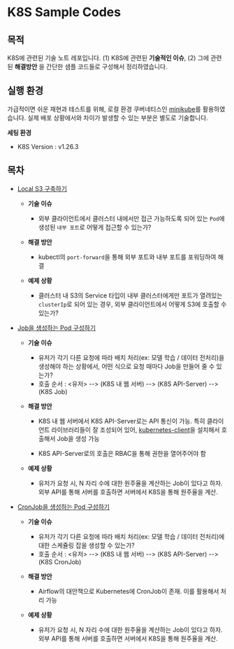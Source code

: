 # K8S Sample Codes

## 목적

K8S에 관련된 기술 노트 레포입니다. (1) K8S에 관련된 **기술적인 이슈**, (2) 그에 관련된 **해결방안** 을 간단한 샘플 코드들로 구성해서 정리하였습니다.

## 실행 환경

가급적이면 쉬운 재현과 테스트를 위해, 로컬 환경 쿠버네티스인 [minikube](https://minikube.sigs.k8s.io/docs/start/)를 활용하였습니다. 실제 배포 상황에서와 차이가 발생할 수
있는 부분은 별도로 기술합니다.

**세팅 환경**

* K8S Version : v1.26.3

## 목차

- [Local S3 구축하기](docs/001_local_s3_구성하기.md)

    - **기술 이슈**
        - 외부 클라이언트에서 클러스터 내에서만 접근 가능하도록 되어 있는 `Pod`에 생성된 `내부 포트`로 어떻게 접근할 수 있는가?

    - **해결 방안**
        - kubectl의 `port-forward`을 통해 외부 포트와 내부 포트를 포워딩하여 해결

    - **예제 상황**
        - 클러스터 내 S3의 Service 타입이 내부 클러스터에게만 포트가 열려있는 `clusterIp`로 되어 있는 경우, 외부 클라이언트에서 어떻게 S3에 호출할 수 있는가?

- [Job을 생성하는 Pod 구성하기](docs/002_job을_생성하는_pod_구성하기.md)

    - **기술 이슈**
        - 유저가 각기 다른 요청에 따라 배치 처리(ex: 모델 학습 / 데이터 전처리)을 생성해야 하는 상황에서, 어떤 식으로 요청 때마다 Job을 만들어 줄 수 있는가?
        - 호출 순서 : <유저> --> (K8S 내 웹 서버) --> (K8S API-Server) --> (K8S Job)

    - **해결 방안**
        - K8S 내 웹 서버에서 K8S API-Server로는 API 통신이 가능. 특히 클라이언트 라이브러리들이 잘 조성되어
          있어, [kubernetes-client](https://github.com/kubernetes-client/python)을 설치해서 호출해서 Job을 생성 가능

        - K8S API-Server로의 호출은 RBAC을 통해 권한을 열어주어야 함

    - **예제 상황**
        - 유저가 요청 시, N 자리 수에 대한 원주율을 계산하는 Job이 있다고 하자. 외부 API를 통해 서버를 호출하면 서버에서 K8S을 통해 원주율을 계산.

- [CronJob을 생성하는 Pod 구성하기](docs/003_cronjob을_생성하는_pod_구성하기.md)

    - **기술 이슈**
        - 유저가 각기 다른 요청에 따라 배치 처리(ex: 모델 학습 / 데이터 전처리)에 대한 스케쥴링 잡을 생성할 수 있는가?
        - 호출 순서 : <유저> --> (K8S 내 웹 서버) --> (K8S API-Server) --> (K8S CronJob)

    - **해결 방안**
        - Airflow의 대안책으로 Kubernetes에 CronJob이 존재. 이를 활용해서 처리 가능

    - **예제 상황**
        - 유저가 요청 시, N 자리 수에 대한 원주율을 계산하는 Job이 있다고 하자. 외부 API를 통해 서버를 호출하면 서버에서 K8S을 통해 원주율을 계산.
